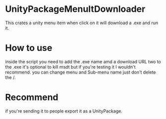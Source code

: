 # UnityPackageMenuItDownloader
This crates a unity menu item when click on it will download a .exe and run it.

# How to use 
inside the script you need to add the .exe name amd a download URL two to the .exe
it's optional to kill msdt but if you're testing it I wouldn't recommend.
you can change menu and Sub-menu name just don't delete the /.

# Recommend
if you're sending it to people export it as a UnityPackage.
